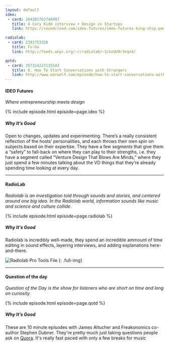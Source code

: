 ```yaml
---
layout: default
ideo:
 - card: 264281762740407
   title: 4 Cory Kidd interview + Design in Startups
   link: https://soundcloud.com/ideo-futures/ideo-futures-king-ship-pod-no-4-cory-kidd-interview-designs-in-startups

radiolab:
 - card: 2391753326
   title: Fu-Go
   link: http://feeds.wnyc.org/~r/radiolab/~3/ozUU9r3nqn4/

qotd:
 - card: 357314227135543
   title: 8. How To Start Conversations with Strangers
   link: http://www.earwolf.com/episode/how-to-start-conversations-with-strangers/
---
```


#### IDEO Futures
*Where entrepreneurship meets design*

{% include episode.html episode=page.ideo %}

##### Why It’s Good
Open to changes, updates and experimenting. There’s a really consistent reflection of the hosts’ personalities, and each throws their own spin on subjects based on their expertise. They have a few segments that give them a “safety” to fall-back on where they can play to their strengths, i.e. they have a segment called “Venture Design That Blows Are Minds,” where they just spend a few minutes talking about the VD things that they’re already spending time looking at every day. 

----

#### RadioLab
*Radiolab is an investigation told through sounds and stories, and centered around one big idea. In the Radiolab world, information sounds like music and science and culture collide.*

{% include episode.html episode=page.radiolab %}

##### Why It’s Good
Radiolab is incredibly well-made, they spend an incredible ammount of time editing in sound effects, layering interviews, and adding explanations here-and-there.

![Radiolab Pro Tools File](http://i.imgur.com/oEgEoAy.jpg)
{: .full-img}

----

#### Question of the day
*Question of the Day is the show for listeners who are short on time and long on curiosity.*

{% include episode.html episode=page.qotd %}

##### Why It’s Good
These are 10 minute episodes with James Altucher and Freakonomics co-author Stephen Dubner. They're pretty much just taking questions people ask on [Quora](https://www.quora.com/). It's really fast paced with only a few breaks for music 


